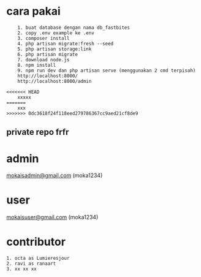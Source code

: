 # cara pakai
```
    1. buat database dengan nama db_fastbites
    2. copy .env example ke .env
    3. composer install
    4. php artisan migrate:fresh --seed
    5. php artisan storage:link
    6. php artisan migrate
    7. download node.js
    8. npm install
    9. npm run dev dan php artisan serve (menggunakan 2 cmd terpisah)
    http://localhost:8000/
    http://localhost:8000/admin

<<<<<<< HEAD
    xxxxx
=======
    xxx
>>>>>>> 0dc3618f24f118eed279786367cc9aed21cf8de9

```
## private repo frfr
# admin
mokaisadmin@gmail.com
(moka1234)
# user
mokaisuser@gmail.com
(moka1234)

# contributor
    1. octa as Lumieresjour
    2. ravi as ranaart
    3. xx xx xx